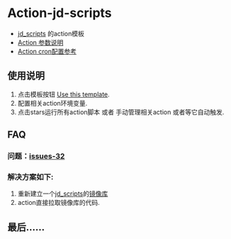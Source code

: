 # Action-jd-scripts

- [jd_scripts](https://github.com/lxk0301/jd_scripts) 的action模板
- [Action 参数说明](https://github.com/lxk0301/jd_scripts/blob/master/githubAction.md)
- [Action cron配置参考](https://github.com/lxk0301/jd_scripts/blob/master/docker/crontab_list.sh)

## 使用说明

1. 点击模板按钮 [Use this template](https://github.com/zdrka/Action-jd-scripts/generate).
2. 配置相关action环境变量.
3. 点击stars运行所有action脚本 或者 手动管理相关action 或者等它自动触发.

## FAQ

### 问题：[issues-32](https://github.com/lxk0301/jd_scripts/issues/32)

### 解决方案如下:

1. 重新建立一个[jd_scripts](https://github.com/lxk0301/jd_scripts)的[镜像库](https://github.com/zdrka/jd_scripts_mirror)
2. action直接拉取镜像库的代码.

## 最后......

